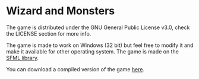 # Wizard and Monsters

The game is distributed under the GNU General Public License v3.0, check the LICENSE section for more info.

The game is made to work on Windows (32 bit) but feel free to modify it and make it available for other operating system. The game is made on the <a href="https://www.sfml-dev.org/index.php">SFML library</a>.
 
You can download a compiled version of the game <a href="http://www.mediafire.com/file/0b6gx04u3cs38ur/Wizard_and_Monsters.zip/file">here</a>.

